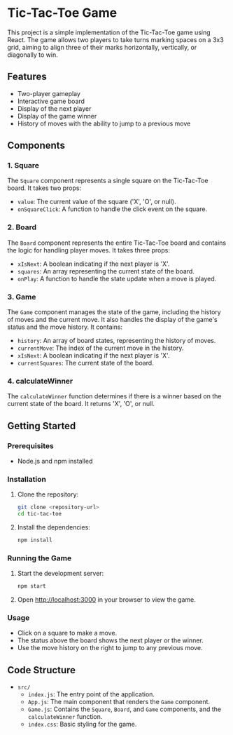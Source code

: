 # Tic-Tac-Toe Game
This project is a simple implementation of the Tic-Tac-Toe game using React. The game allows two players to take turns marking spaces on a 3x3 grid, aiming to align three of their marks horizontally, vertically, or diagonally to win.

## Features
- Two-player gameplay
- Interactive game board
- Display of the next player
- Display of the game winner
- History of moves with the ability to jump to a previous move

## Components

### 1. Square
The `Square` component represents a single square on the Tic-Tac-Toe board. It takes two props:
- `value`: The current value of the square ('X', 'O', or null).
- `onSquareClick`: A function to handle the click event on the square.

### 2. Board
The `Board` component represents the entire Tic-Tac-Toe board and contains the logic for handling player moves. It takes three props:
- `xIsNext`: A boolean indicating if the next player is 'X'.
- `squares`: An array representing the current state of the board.
- `onPlay`: A function to handle the state update when a move is played.

### 3. Game
The `Game` component manages the state of the game, including the history of moves and the current move. It also handles the display of the game's status and the move history. It contains:
- `history`: An array of board states, representing the history of moves.
- `currentMove`: The index of the current move in the history.
- `xIsNext`: A boolean indicating if the next player is 'X'.
- `currentSquares`: The current state of the board.

### 4. calculateWinner
The `calculateWinner` function determines if there is a winner based on the current state of the board. It returns 'X', 'O', or null.

## Getting Started

### Prerequisites
- Node.js and npm installed

### Installation
1. Clone the repository:
   ```sh
   git clone <repository-url>
   cd tic-tac-toe
   ```

2. Install the dependencies:
   ```sh
   npm install
   ```

### Running the Game
1. Start the development server:
   ```sh
   npm start
   ```

2. Open [http://localhost:3000](http://localhost:3000) in your browser to view the game.

### Usage
- Click on a square to make a move.
- The status above the board shows the next player or the winner.
- Use the move history on the right to jump to any previous move.

## Code Structure
- `src/`
  - `index.js`: The entry point of the application.
  - `App.js`: The main component that renders the `Game` component.
  - `Game.js`: Contains the `Square`, `Board`, and `Game` components, and the `calculateWinner` function.
  - `index.css`: Basic styling for the game.
